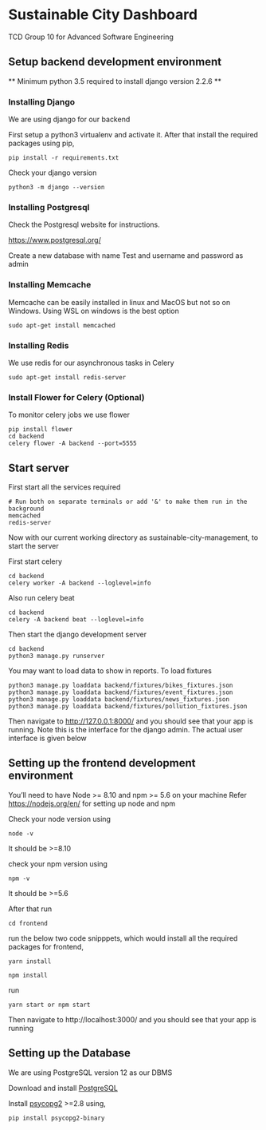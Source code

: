 # Sustainable City Dashboard
TCD Group 10 for Advanced Software Engineering

## Setup backend development environment
** Minimum python 3.5 required to install django version 2.2.6 **

### Installing Django

We are using django for our backend

First setup a python3 virtualenv and activate it. After that install the required packages using pip,
```
pip install -r requirements.txt
```

Check your django version
```
python3 -m django --version
```

### Installing Postgresql

Check the Postgresql website for instructions.

https://www.postgresql.org/

Create a new database with name Test and username and password as admin

### Installing Memcache

Memcache can be easily installed in linux and MacOS but not so on Windows. Using WSL on windows is the best option

```
sudo apt-get install memcached
```

### Installing Redis

We use redis for our asynchronous tasks in Celery

```
sudo apt-get install redis-server
```

### Install Flower for Celery (Optional)

To monitor celery jobs we use flower
```
pip install flower
cd backend
celery flower -A backend --port=5555
```

## Start server

First start all the services required

```
# Run both on separate terminals or add '&' to make them run in the background
memcached
redis-server
```

Now with our current working directory as sustainable-city-management, to start the server

First start celery

```
cd backend
celery worker -A backend --loglevel=info
```

Also run celery beat

```
cd backend
celery -A backend beat --loglevel=info
```

Then start the django development server

```
cd backend
python3 manage.py runserver
```

You may want to load data to show in reports. To load fixtures

```
python3 manage.py loaddata backend/fixtures/bikes_fixtures.json
python3 manage.py loaddata backend/fixtures/event_fixtures.json
python3 manage.py loaddata backend/fixtures/news_fixtures.json
python3 manage.py loaddata backend/fixtures/pollution_fixtures.json
```

Then navigate to http://127.0.0.1:8000/ and you should see that your app is running.
Note this is the interface for the django admin. The actual user interface is given below

## Setting up the frontend development environment

You’ll need to have Node >= 8.10 and npm >= 5.6 on your machine
Refer https://nodejs.org/en/ for setting up node and npm

Check your node version using
```
node -v
```
It should be >=8.10

check your npm version using
```
npm -v
```
It should be >=5.6

After that run
```
cd frontend
```
run the below two code snipppets, which would install all the required packages for frontend,
```
yarn install
```
```
npm install
```

run
```
yarn start or npm start
```

Then navigate to http://localhost:3000/ and you should see that your app is running

## Setting up the Database
We are using PostgreSQL version 12 as our DBMS

Download and install [PostgreSQL](https://www.postgresql.org/download/)

Install [psycopg2](http://initd.org/psycopg/docs/install.html) >=2.8 using,

```
pip install psycopg2-binary
```

